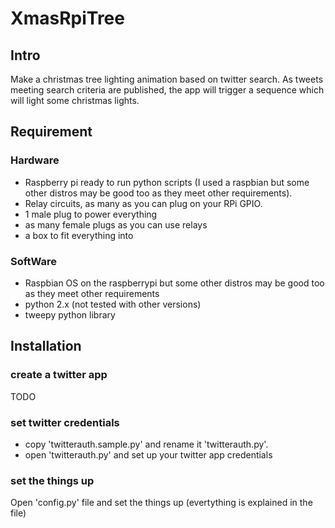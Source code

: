 # XmasRpiTree
## Intro
Make a christmas tree lighting animation based on twitter search.
As tweets meeting search criteria are published, the app will trigger a sequence which will light some christmas lights.

## Requirement
### Hardware
- Raspberry pi ready to run python scripts (I used a raspbian but some other distros may be good too as they meet other requirements).
- Relay circuits, as many as you can plug on your RPi GPIO.
- 1 male plug to power everything
- as many female plugs as you can use relays
- a box to fit everything into

### SoftWare
- Raspbian OS on the raspberrypi but some other distros may be good too as they meet other requirements
- python 2.x (not tested with other versions)
- tweepy python library

## Installation
### create a twitter app
TODO
### set twitter credentials
- copy 'twitterauth.sample.py' and rename it 'twitterauth.py'.
- open 'twitterauth.py' and set up your twitter app credentials 
### set the things up
Open 'config.py' file and set the things up (evertything is explained in the file)
